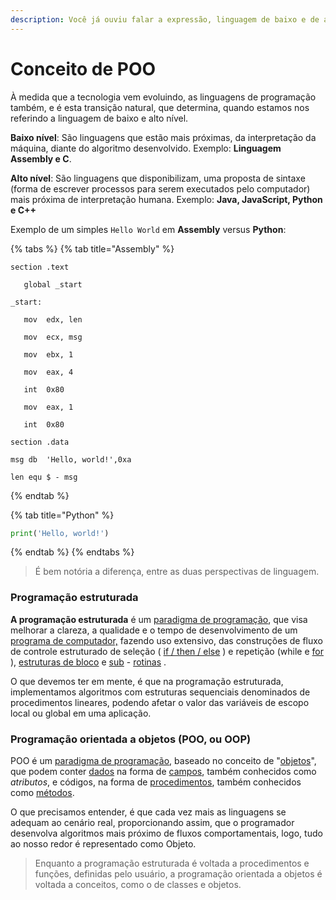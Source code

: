 ```yaml
---
description: Você já ouviu falar a expressão, linguagem de baixo e de alto nível?
---
```


# Conceito de POO

À medida que a tecnologia vem evoluindo, as linguagens de programação também, e é esta transição natural, que determina, quando estamos nos referindo a linguagem de baixo e alto nível.

**Baixo nível**: São linguagens que estão mais próximas, da interpretação da máquina, diante do algoritmo desenvolvido. Exemplo: **Linguagem Assembly e C**.

**Alto nível**: São linguagens que disponibilizam, uma proposta de sintaxe (forma de escrever processos para serem executados pelo computador) mais próxima de interpretação humana. Exemplo: **Java, JavaScript, Python e C++**

Exemplo de um simples `Hello World` em **Assembly** versus **Python**:

{% tabs %}
{% tab title="Assembly" %}
```armasm
section	.text

   global _start   

_start: 

   mov	edx, len  

   mov	ecx, msg  

   mov	ebx, 1 

   mov	eax, 4  

   int	0x80   

   mov	eax, 1 

   int	0x80   

section	.data

msg	db	'Hello, world!',0xa

len	equ	$ - msg
```
{% endtab %}

{% tab title="Python" %}
```python
print('Hello, world!')
```
{% endtab %}
{% endtabs %}

> É bem notória a diferença, entre as duas perspectivas de linguagem.

### Programação estruturada

**A programação estruturada** é um [paradigma de programação](https://stringfixer.com/pt/Programming\_paradigm), que visa melhorar a clareza, a qualidade e o tempo de desenvolvimento de um [programa de computador,](https://stringfixer.com/pt/Computer\_program) fazendo uso extensivo, das construções de fluxo de controle estruturado de seleção ( [if / then / else](https://stringfixer.com/pt/Conditional\_\(computer\_programming\)) ) e repetição (while e [for](https://stringfixer.com/pt/For\_loop) ), [estruturas de bloco](https://stringfixer.com/pt/Block\_\(programming\)) e [sub](https://stringfixer.com/pt/Subroutines) - [rotinas](https://stringfixer.com/pt/Subroutines) .

O que devemos ter em mente, é que na programação estruturada, implementamos algoritmos com estruturas sequenciais denominados de procedimentos lineares, podendo afetar o valor das variáveis de escopo local ou global em uma aplicação.

### **Programação orientada a objetos** (**POO**, ou **OOP)**

POO é um [paradigma de programação](https://pt.wikipedia.org/wiki/Paradigma\_de\_programa%C3%A7%C3%A3o), baseado no conceito de "[objetos](https://pt.wikipedia.org/wiki/Objeto\_\(ci%C3%AAncia\_da\_computa%C3%A7%C3%A3o\))", que podem conter [dados](https://pt.wikipedia.org/wiki/Dados) na forma de [campos](https://pt.wikipedia.org/wiki/Campo\_\(ci%C3%AAncia\_da\_computa%C3%A7%C3%A3o\)), também conhecidos como _atributos_, e códigos, na forma de [procedimentos](https://pt.wikipedia.org/wiki/Procedimento), também conhecidos como [métodos](https://pt.wikipedia.org/wiki/M%C3%A9todo\_\(programa%C3%A7%C3%A3o\)).

O que precisamos entender, é que cada vez mais as linguagens se adequam ao cenário real, proporcionando assim, que o programador desenvolva algoritmos mais próximo de fluxos comportamentais, logo, tudo ao nosso redor é representado como Objeto.

> Enquanto a programação estruturada é voltada a procedimentos e funções, definidas pelo usuário, a programação orientada a objetos é voltada a conceitos, como o de classes e objetos.
